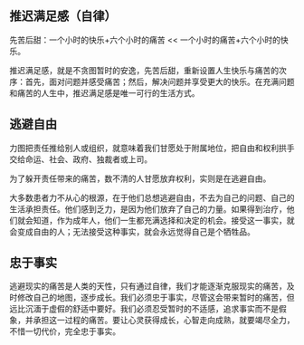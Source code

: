 
## 推迟满足感（自律）
先苦后甜：一个小时的快乐+六个小时的痛苦 << 一个小时的痛苦+六个小时的快乐。  

推迟满足感，就是不贪图暂时的安逸，先苦后甜，重新设置人生快乐与痛苦的次序：首先，面对问题并感受痛苦；然后，解决问题并享受更大的快乐。在充满问题和痛苦的人生中，推迟满足感是唯一可行的生活方式。  

## 逃避自由
力图把责任推给别人或组织，就意味着我们甘愿处于附属地位，把自由和权利拱手交给命运、社会、政府、独裁者或上司。  

为了躲开责任带来的痛苦，数不清的人甘愿放弃权利，实则是在逃避自由。  

大多数患者力不从心的根源，在于他们总想逃避自由，不去为自己的问题、自己的生活承担责任。他们感到乏力，是因为他们放弃了自己的力量。如果得到治疗，他们就会知道，作为成年人，他们一生都充满选择和决定的机会。接受这一事实，就会变成自由的人；无法接受这种事实，就会永远觉得自己是个牺牲品。  

## 忠于事实
逃避现实的痛苦是人类的天性，只有通过自律，我们才能逐渐克服现实的痛苦，及时修改自己的地图，逐步成长。我们必须忠于事实，尽管这会带来暂时的痛苦，但远比沉湎于虚假的舒适中要好。我们必须忍受暂时的不适感，追求事实而不是假象，并承担这一过程的痛苦。要让心灵获得成长，心智走向成熟，就要竭尽全力，不惜一切代价，完全忠于事实。  

